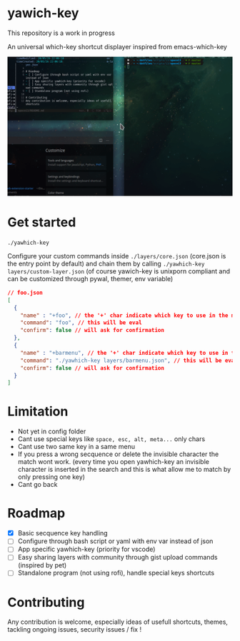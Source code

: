 # yawich-key

This repository is a work in progress

An universal which-key shortcut displayer inspired from emacs-which-key 

![preview](./docs/assets/yawhich-key.gif)

# Get started
`./yawhich-key`

Configure your custom commands inside `./layers/core.json` (core.json is the entry point by default) and chain them by calling `./yawhich-key layers/custom-layer.json`
(of course yawich-key is unixporn compliant and can be customized through pywal, themer, env variable)
```json
// foo.json
[
  {
    "name" : "+foo", // the '+' char indicate which key to use in the menu
    "command": "foo", // this will be eval
    "confirm": false // will ask for confirmation
  },
  {
    "name" : "+barmenu", // the '+' char indicate which key to use in the menu
    "command": "./yawhich-key layers/barmenu.json", // this will be eval
    "confirm": false // will ask for confirmation
  }
]
```

# Limitation
- Not yet in config folder
- Cant use special keys like `space, esc, alt, meta...` only chars
- Cant use two same key in a same menu
- If you press a wrong secquence or delete the invisible character the match wont work. (every time you open yawhich-key an invisible character is inserted in the search and this is what allow me to match by only pressing one key)
- Cant go back

# Roadmap
- [x] Basic secquence key handling
- [ ] Configure through bash script or yaml with env var instead of json
- [ ] App specific yawhich-key (priority for vscode)
- [ ] Easy sharing layers with community through gist upload commands (inspired by pet)
- [ ] Standalone program (not using rofi), handle special keys shortcuts

# Contributing
Any contribution is welcome, especially ideas of usefull shortcuts,
themes, tackling ongoing issues, security issues / fix !
